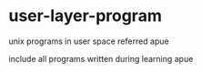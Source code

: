 # user-layer-program
unix programs in user space referred apue

include all programs written during learning apue
